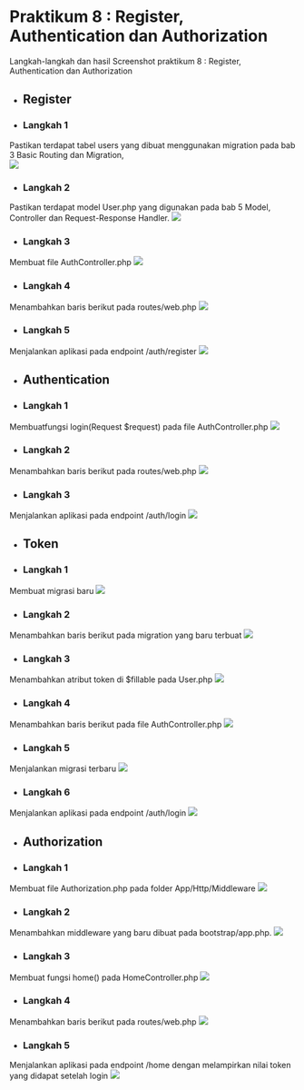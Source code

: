 # Praktikum  8 : Register, Authentication dan Authorization

Langkah-langkah dan hasil Screenshot praktikum  8 : Register, Authentication dan Authorization
* ## Register
* ### Langkah 1
Pastikan terdapat tabel users yang dibuat menggunakan migration pada bab 3 Basic Routing dan Migration,</br>
![](../Screenshoot/Modul8/1.PNG)
* ### Langkah 2
Pastikan terdapat model User.php yang digunakan pada bab 5 Model, Controller dan Request-Response Handler.
![](../Screenshoot/Modul8/2.PNG)
* ### Langkah 3
Membuat file AuthController.php
![](../Screenshoot/Modul8/3.PNG)
* ### Langkah 4
Menambahkan baris berikut pada routes/web.php
![](../Screenshoot/Modul8/4.PNG)
* ### Langkah 5
Menjalankan aplikasi pada endpoint /auth/register
![](../Screenshoot/Modul8/5.PNG)

* ## Authentication
* ### Langkah 1
Membuatfungsi login(Request $request) pada file AuthController.php
![](../Screenshoot/Modul8/6.PNG)
* ### Langkah 2
Menambahkan baris berikut pada routes/web.php
![](../Screenshoot/Modul8/7.PNG)
* ### Langkah 3
Menjalankan aplikasi pada endpoint /auth/login
![](../Screenshoot/Modul8/8.PNG)

* ## Token
* ### Langkah 1
Membuat migrasi baru
![](../Screenshoot/Modul8/9.PNG)
* ### Langkah 2
Menambahkan baris berikut pada migration yang baru terbuat
![](../Screenshoot/Modul8/10.PNG)
* ### Langkah 3
Menambahkan atribut token di $fillable pada User.php
![](../Screenshoot/Modul8/11.PNG)
* ### Langkah 4
Menambahkan baris berikut pada file AuthController.php
![](../Screenshoot/Modul8/12.PNG)
* ### Langkah 5
Menjalankan migrasi terbaru
![](../Screenshoot/Modul8/13.PNG)
* ### Langkah 6
Menjalankan aplikasi pada endpoint /auth/login
![](../Screenshoot/Modul8/14.PNG)

* ## Authorization
* ### Langkah 1
Membuat file Authorization.php pada folder App/Http/Middleware
![](../Screenshoot/Modul8/15.PNG)
* ### Langkah 2
Menambahkan middleware yang baru dibuat pada bootstrap/app.php.
![](../Screenshoot/Modul8/16.PNG)
* ### Langkah 3
Membuat fungsi home() pada HomeController.php
![](../Screenshoot/Modul8/17.PNG)
* ### Langkah 4
Menambahkan baris berikut pada routes/web.php
![](../Screenshoot/Modul8/18.PNG)
* ### Langkah 5
Menjalankan aplikasi pada endpoint /home dengan melampirkan nilai token yang didapat setelah login
![](../Screenshoot/Modul8/19.PNG)
